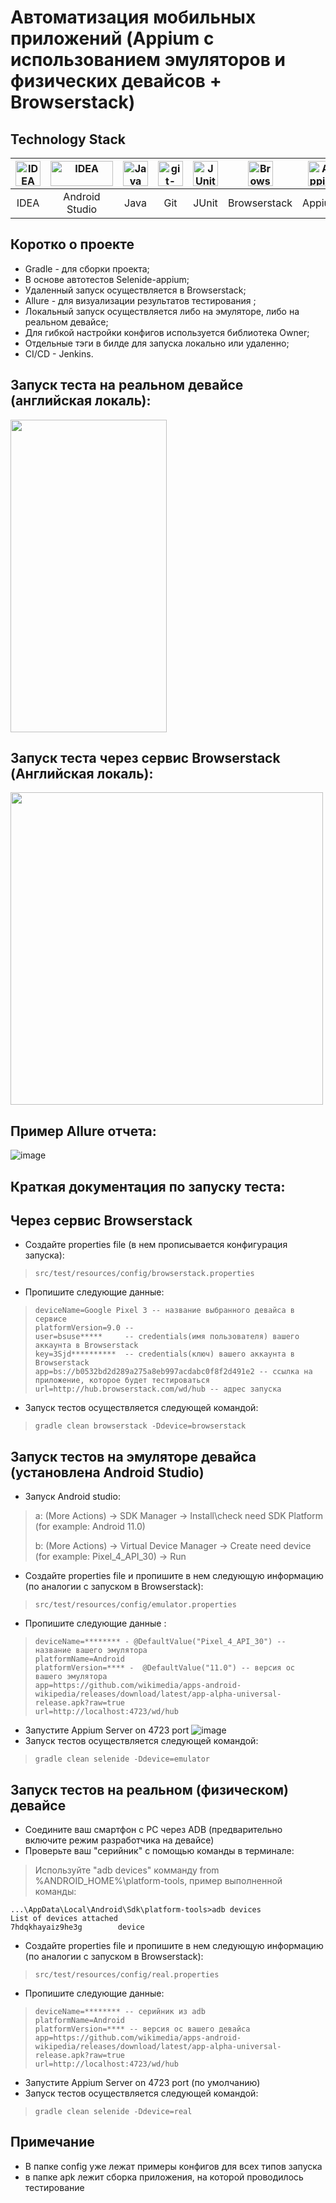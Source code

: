 # Автоматизация мобильных приложений (Appium с использованием эмуляторов и физических девайсов + Browserstack)

## Technology Stack
|<a href="https://www.jetbrains.com/idea/"><img src="images/IDEA-logo.svg" width="40" height="40"  alt="IDEA"/></a>  | <a href="https://developer.android.com/studio"><img src="images/Android_studio.webp" width="100" height="40"  alt="IDEA"/></a> | <img src="images/java-logo.svg" width="40" height="40"  alt="Java"/> | <img src="images/git-logo.svg" width="40" height="40"  alt="git-logo"/> | <img src="images/junit5-logo.svg" width="40" height="40"  alt="JUnite"/> | <img src="images/Browserstack.svg" width="40" height="40"  alt="Browserstack"/> | <img src="images/Appium.svg" width="40" height="40"  alt="Appium"/> | <img src="images/rest-assured-logo.png" width="40" height="40"  alt="Rest-Assured"/> | <img src="images/Allure_Report.svg" width="40" height="40"  alt="Allure"/> | <img src="images/Jenkins.svg" width="40" height="40"  alt="Jenkins"/> |
|:------------------------------------------------------------------------------------------------------------------:|:------------------------------------------------------------------------------------------------------------------------------:| :---------: |:---------------------------------------------------------------------------------------------------------------------:|:------------------------------------------------------------------------:|:-------------------------------------------------------------------------:|:-------------------------------------------------------------------:|:------------------------------------------------------------------------------------:|:--------------------------------------------------------------------------:|:---------------------------------------------------------------------------:|
|                                                        IDEA                                                        |                                                         Android Studio                                                         | Java |                                                          Git                                                          |                                  JUnit                                  |                               Browserstack                                |                               Appium                                |                                     Rest-Assured                                     |                                   Allure                                   |                                   Jenkins                                   |

## Коротко о проекте
* Gradle - для сборки проекта;
* В основе автотестов Selenide-appium;
* Удаленный запуск осуществляется в Browserstack;
* Allure - для визуализации результатов тестирования ;
* Локальный запуск осуществляется либо на эмуляторе, либо на реальном девайсе;
* Для гибкой настройки конфигов используется библиотека Owner;
* Отдельные тэги в билде для запуска локально или удаленно;
* CI/CD - Jenkins.

## Запуск теста на реальном девайсе (английская локаль):
<img src="images/run_real_device.gif" width="250" height="500" />

## Запуск теста через сервис Browserstack (Английская локаль):
<img src="images/browserstack_video.gif" width="500" height="500" />

## Пример Allure отчета:
![image](images/Allure-report.png)

## Краткая документация по запуску теста:
## Через сервис Browserstack
* Создайте properties file (в нем прописывается конфигурация запуска):
> ```src/test/resources/config/browserstack.properties```

* Пропишите следующие данные:
>```
>deviceName=Google Pixel 3 -- название выбранного девайса в сервисе
>platformVersion=9.0 --
>user=bsuse*****     -- credentials(имя пользователя) вашего аккаунта в Browserstack
>key=3Sjd**********  -- credentials(ключ) вашего аккаунта в  Browserstack 
>app=bs://b0532bd2d289a275a8eb997acdabc0f8f2d491e2 -- ссылка на приложение, которое будет тестироваться 
>url=http://hub.browserstack.com/wd/hub -- адрес запуска
>```
* Запуск тестов осуществляется следующей командой:
> ```gradle clean browserstack -Ddevice=browserstack```
## Запуск тестов на эмуляторе девайса (установлена Android Studio)
* Запуск Android studio:
> a: (More Actions) -> SDK Manager -> Install\check need SDK Platform (for example: Android 11.0)
> 
>b: (More Actions) -> Virtual Device Manager -> Create need device (for example: Pixel_4_API_30) -> Run



* Создайте  properties file и пропишите в нем следующую информацию (по аналогии с запуском в Browserstack):
> ```src/test/resources/config/emulator.properties```
* Пропишите следующие данные :
>```
>deviceName=******** - @DefaultValue("Pixel_4_API_30") -- название вашего эмулятора
>platformName=Android
>platformVersion=**** -  @DefaultValue("11.0") -- версия ос вашего эмулятора
>app=https://github.com/wikimedia/apps-android-wikipedia/releases/download/latest/app-alpha-universal-release.apk?raw=true
>url=http://localhost:4723/wd/hub
>```
* Запустите Appium Server on 4723 port 
  ![image](images/appium_server.png)
* Запуск тестов осуществляется следующей командой:
> ```gradle clean selenide -Ddevice=emulator```

## Запуск тестов на реальном (физическом) девайсе
* Соедините ваш смартфон с PC через ADB (предварительно включите режим разработчика на девайсе) 
* Проверьте ваш "серийник" с помощью команды в терминале:
>Используйте "adb devices" комманду from %ANDROID_HOME%\platform-tools, пример выполненной команды:
```
...\AppData\Local\Android\Sdk\platform-tools>adb devices
List of devices attached
7hdqkhayaiz9he3g        device
```

* Создайте properties file и пропишите в нем следующую информацию (по аналогии с запуском в Browserstack):
> ```src/test/resources/config/real.properties```
>
* Пропишите следующие данные:
>```
>deviceName=******** -- серийник из adb
>platformName=Android
>platformVersion=**** -- версия ос вашего девайса
>app=https://github.com/wikimedia/apps-android-wikipedia/releases/download/latest/app-alpha-universal-release.apk?raw=true
>url=http://localhost:4723/wd/hub
>```
* Запустите Appium Server on 4723 port (по умолчанию)
* Запуск тестов осуществляется следующей командой:
> ```gradle clean selenide -Ddevice=real```

## Примечание
* В папке config уже лежат примеры конфигов для всех типов запуска
* в папке apk лежит сборка приложения, на которой проводилось тестирование




